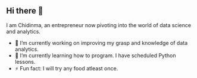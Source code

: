 ## Hi there 👋

I am Chidinma, an entrepreneur now pivoting into the world of data science and analytics.

- 🔭 I’m currently working on improving my grasp and knowledge of data analytics.
- 🌱 I’m currently learning how to program. I have scheduled Python lessons.
- ⚡ Fun fact: I will try any food atleast once. 

